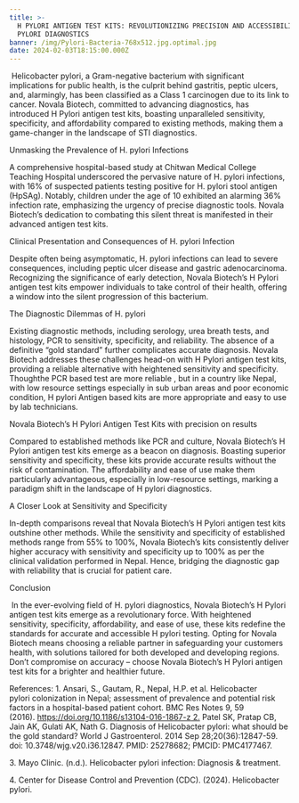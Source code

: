 ```yaml
---
title: >-
  H PYLORI ANTIGEN TEST KITS: REVOLUTIONIZING PRECISION AND ACCESSIBILITY IN H
  PYLORI DIAGNOSTICS
banner: /img/Pylori-Bacteria-768x512.jpg.optimal.jpg
date: 2024-02-03T18:15:00.000Z
---
```


 Helicobacter pylori, a Gram-negative bacterium with significant implications for public health, is the culprit behind gastritis, peptic ulcers, and, alarmingly, has been classified as a Class 1 carcinogen due to its link to cancer. Novala Biotech, committed to advancing diagnostics, has introduced H Pylori antigen test kits, boasting unparalleled sensitivity, specificity, and affordability compared to existing methods, making them a game-changer in the landscape of STI diagnostics.

Unmasking the Prevalence of H. pylori Infections

A comprehensive hospital-based study at Chitwan Medical College Teaching Hospital underscored the pervasive nature of H. pylori infections, with 16% of suspected patients testing positive for H. pylori stool antigen (HpSAg). Notably, children under the age of 10 exhibited an alarming 36% infection rate, emphasizing the urgency of precise diagnostic tools. Novala Biotech’s dedication to combating this silent threat is manifested in their advanced antigen test kits.

Clinical Presentation and Consequences of H. pylori Infection

Despite often being asymptomatic, H. pylori infections can lead to severe consequences, including peptic ulcer disease and gastric adenocarcinoma. Recognizing the significance of early detection, Novala Biotech’s H Pylori antigen test kits empower individuals to take control of their health, offering a window into the silent progression of this bacterium.

The Diagnostic Dilemmas of H. pylori

Existing diagnostic methods, including serology, urea breath tests, and histology, PCR to sensitivity, specificity, and reliability. The absence of a definitive “gold standard” further complicates accurate diagnosis. Novala Biotech addresses these challenges head-on with H Pylori antigen test kits, providing a reliable alternative with heightened sensitivity and specificity. Thoughthe PCR based test are more reliable , but in a country like Nepal, with low resource settings especially
in sub urban areas and poor economic condition, H pylori Antigen based kits are more appropriate and easy to use by lab technicians.

Novala Biotech’s H Pylori Antigen Test Kits with precision on results

Compared to established methods like PCR and culture, Novala Biotech’s H Pylori antigen test kits emerge as a beacon on diagnosis. Boasting superior sensitivity and specificity, these kits provide accurate results without the risk of contamination. The affordability and ease of use make them particularly advantageous, especially in low-resource settings, marking a paradigm shift in the landscape of H pylori diagnostics.

A Closer Look at Sensitivity and Specificity

In-depth comparisons reveal that Novala Biotech’s H Pylori antigen test kits outshine other methods. While the sensitivity and specificity of established methods range from 55% to 100%, Novala Biotech’s kits consistently deliver higher accuracy with sensitivity and specificity up to 100% as per the clinical validation performed in Nepal. Hence, bridging the diagnostic gap with reliability that is crucial for patient care.

Conclusion

 In the ever-evolving field of H. pylori diagnostics, Novala Biotech’s H Pylori antigen test kits emerge as a revolutionary force. With heightened sensitivity, specificity, affordability, and ease of use, these kits redefine the standards for accurate and accessible H pylori testing. Opting for Novala Biotech means choosing a reliable partner in safeguarding your customers health, with solutions tailored for both developed and developing regions. Don’t compromise on accuracy – choose Novala  Biotech’s H Pylori antigen test kits for a brighter and healthier future.

References:
1\. Ansari, S., Gautam, R., Nepal, H.P. et al. Helicobacter pylori colonization in Nepal; assessment of prevalence and potential risk factors in a hospital-based patient cohort. BMC Res Notes 9, 59 (2016). [https://doi.org/10.1186/s13104-016-1867-z
2.](https://doi.org/10.1186/s13104-016-1867-z2.) Patel SK, Pratap CB, Jain AK, Gulati AK, Nath G. Diagnosis of Helicobacter pylori: what should be the gold standard? World J Gastroenterol. 2014 Sep 28;20(36):12847-59. doi: 10.3748/wjg.v20.i36.12847. PMID: 25278682; PMCID: PMC4177467.

3\. Mayo Clinic. (n.d.). Helicobacter pylori infection: Diagnosis & treatment.

4\. Center for Disease Control and Prevention (CDC). (2024). Helicobacter pylori.

 
